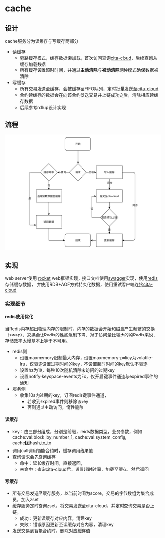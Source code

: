 # cache
## 设计
cache服务分为读缓存与写缓存两部分

- 读缓存 
  - 旁路缓存模式，缓存数据懒加载，首次访问查询[cita-cloud](https://github.com/cita-cloud)，后续查询从缓存加载数据
  - 所有缓存设置超时时间，并通过**主动清除**与**被动清除**两种模式确保数据被清除
- 写缓存
  - 所有交易发送至缓存，会被缓存至FIFO队列，定时批量发送至[cita-cloud](https://github.com/cita-cloud)
  - 合约读缓存的数据会在向该合约发送交易并上链成功之后，清除相应读缓存数据
  - 后续参考rollup设计实现

## 流程
![流程](img/流程.png)

## 实现
web server使用 [rocket](https://rocket.rs/) web框架实现，接口文档使用[swagger](https://swagger.io/)实现，使用[redis](https://redis.io/)存储缓存数据，
并使用RDB+AOF方式持久化数据，使用重试客户端连接[cita-cloud](https://github.com/cita-cloud)
### 实现细节
#### redis使用优化  
当Redis内存超出物理内存的限制时，内存的数据会开始和磁盘产生频繁的交换（swap）。交换会让Redis的性能急剧下降，对于访问量比较大的的Redis来说，存储效率太慢基本上等于不可用。
- redis侧
  - 设置maxmemory限制最大内存，设置maxmemory-policy为volatile-lru，仅驱逐设置过期时间的key，不设置超时时间的key默认不驱逐
  - 设置hz为10，每秒10次随机清除未访问的过期key
  - 设置notify-keyspace-events为Ex，仅开启键事件通道与expired事件的通知
- 服务侧
  - 收集10s内过期的key，订阅redis键事件通道，
    - 若收到expired事件则移除该key
    - 否则通过主动访问，惰性删除
#### 读缓存
- key：由三部分组成，分别是前缀，reids数据类型，业务参数，例如cache:val:block_by_number_1, cache:val:system_config, cache:hash:hash_to_tx
- 调用call调用智能合约时，缓存调用结果值
- 查询请求会先查询缓存
  - 命中：延长缓存时间，直接返回，
  - 未命中：查询cita-cloud后，设置超时时间，加载至缓存，然后返回
#### 写缓存
- 所有交易发送至缓存服务，以当前时间为score，交易的字节数组为集合成员，加入zset
- 缓存服务定时查询zset，将交易发送至cita-cloud，并定时查询交易是否上链，
  - 成功：更新读缓存对应内容，清理key
  - 失败：错误原因更新至读缓存对应内容，清理key
- 发送交易到智能合约时，删除对应缓存值


